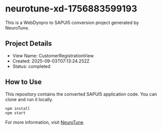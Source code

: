 # neurotune-xd-1756883599193
This is a WebDynpro to SAPUI5 conversion project generated by NeuroTune.

## Project Details
- View Name: CustomerRegistrationView
- Created: 2025-09-03T07:13:24.252Z
- Status: completed

## How to Use
This repository contains the converted SAPUI5 application code. You can clone and run it locally.

```
npm install
npm start
```

For more information, visit [NeuroTune](https://neurotune.com).
        